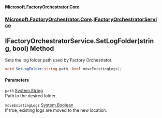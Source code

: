 #### [Microsoft.FactoryOrchestrator.Core](./Microsoft-FactoryOrchestrator-Core.md 'Microsoft.FactoryOrchestrator.Core')
### [Microsoft.FactoryOrchestrator.Core](./Microsoft-FactoryOrchestrator-Core.md 'Microsoft.FactoryOrchestrator.Core').[IFactoryOrchestratorService](./Microsoft-FactoryOrchestrator-Core-IFactoryOrchestratorService.md 'Microsoft.FactoryOrchestrator.Core.IFactoryOrchestratorService')
## IFactoryOrchestratorService.SetLogFolder(string, bool) Method
Sets the log folder path used by Factory Orchestrator.  
```csharp
void SetLogFolder(string path, bool moveExistingLogs);
```
#### Parameters
<a name='Microsoft-FactoryOrchestrator-Core-IFactoryOrchestratorService-SetLogFolder(string_bool)-path'></a>
`path` [System.String](https://docs.microsoft.com/en-us/dotnet/api/System.String 'System.String')  
Path to the desired folder.  
  
<a name='Microsoft-FactoryOrchestrator-Core-IFactoryOrchestratorService-SetLogFolder(string_bool)-moveExistingLogs'></a>
`moveExistingLogs` [System.Boolean](https://docs.microsoft.com/en-us/dotnet/api/System.Boolean 'System.Boolean')  
If true, existing logs are moved to the new location.  
  
